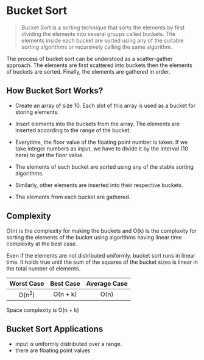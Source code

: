 # Bucket Sort

> Bucket Sort is a sorting technique that sorts the elements by first dividing the elements into several groups called buckets. The elements inside each bucket are sorted using any of the suitable sorting algorithms or recursively calling the same algorithm.

The process of bucket sort can be understood as a scatter-gather approach. The elements are first scattered into buckets then the elements of buckets are sorted. Finally, the elements are gathered in order.

## How Bucket Sort Works?

- Create an array of size 10. Each slot of this array is used as a bucket for storing elements.

- Insert elements into the buckets from the array. The elements are inserted according to the range of the bucket.

- Everytime, the floor value of the floating point number is taken. If we take integer numbers as input, we have to divide it by the interval (10 here) to get the floor value.

- The elements of each bucket are sorted using any of the stable sorting algorithms.

- Similarly, other elements are inserted into their respective buckets.

- The elements from each bucket are gathered.

## Complexity

O(n) is the complexity for making the buckets and O(k) is the complexity for sorting the elements of the bucket using algorithms having linear time complexity at the best case.

Even if the elements are not distributed uniformly, bucket sort runs in linear time. It holds true until the sum of the squares of the bucket sizes is linear in the total number of elements.

|    Worst Case    | Best Case | Average Case |
| :--------------: | :-------: | :----------: |
| O(n<sup>2</sup>) | O(n + k)  |     O(n)     |

Space complexity is O(n + k)

## Bucket Sort Applications

- input is uniformly distributed over a range.
- there are floating point values
